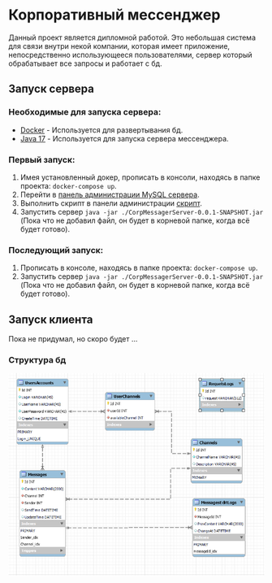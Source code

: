 # Корпоративный мессенджер
Данный проект является дипломной работой. 
Это небольшая система для связи внутри некой компании, которая имеет приложение, непосредственно использующееся пользователями, сервер который обрабатывает все запросы и работает с бд.
## Запуск сервера
### Необходимые для запуска сервера:
- [Docker](https://www.docker.com/ "Ссылка на скачивание") - Используется для развертывания бд.
- [Java 17](https://www.oracle.com/java/technologies/javase/jdk17-archive-downloads.html "Ссылка на скачивание") - Используется для запуска сервера мессенджера.

### Первый запуск:
1. Имея установленный докер, прописать в консоли, находясь в папке проекта: ```docker-compose up```.
2. Перейти в [панель администрации MySQL сервера](http://localhost:8081).
3. Выполнить скрипт в панели администрации [скрипт](./DBsqlScript.sql).
4. Запустить сервер ```java -jar ./CorpMessagerServer-0.0.1-SNAPSHOT.jar``` (Пока что не добавил файл, он будет в корневой папке, когда всё будет готово).

### Последующий запуск:
1. Прописать в консоле, находясь в папке проекта: ```docker-compose up```.
2. Запустить сервер ```java -jar ./CorpMessagerServer-0.0.1-SNAPSHOT.jar``` (Пока что не добавил файл, он будет в корневой папке, когда всё будет готово).

## Запуск клиента
Пока не придумал, но скоро будет ...

### Структура бд
![](./eerDB.png "Устаревшая EER диаграмма базы данных.")
